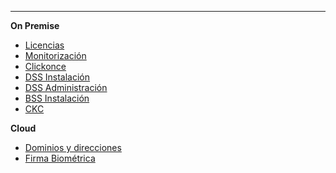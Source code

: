 <!-- markdownlint-disable-next-line first-line-heading
**Saas**
- [Introducción](introduction)
 -->
---

**On Premise**

<!--* [Home](/)-->
* [Licencias](/es/license/license)
* [Monitorización](/es/monitor/monitor)
* [Clickonce](/es/clickonce/clickonce)
* [DSS Instalación](/es/dss/installation-guide)
* [DSS Administración](/es/dss/administration-guide)
* [BSS Instalación](/es/bss/installation-guide)
* [CKC](/es/ckc/central-key-control)
<!--* [Biosigner](/es-es/biosigner)-->

**Cloud**

* [Dominios y direcciones](/es/cloud/ips)
* [Firma Biométrica](/es/cloud/biometric)
